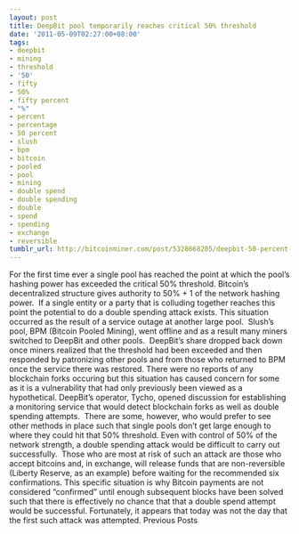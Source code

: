 ```yaml
---
layout: post
title: DeepBit pool temporarily reaches critical 50% threshold
date: '2011-05-09T02:27:00+08:00'
tags:
- deepbit
- mining
- threshold
- '50'
- fifty
- 50%
- fifty percent
- "%"
- percent
- percentage
- 50 percent
- slush
- bpm
- bitcoin
- pooled
- pool
- mining
- double spend
- double spending
- double
- spend
- spending
- exchange
- reversible
tumblr_url: http://bitcoinminer.com/post/5328668205/deepbit-50-percent-threshold
---
```

For the first time ever a single pool has reached the point at which the pool’s hashing power has exceeded the critical 50% threshold.
Bitcoin’s decentralized structure gives authority to 50% + 1 of the network hashing power.  If a single entity or a party that is colluding together reaches this point the potential to do a double spending attack exists.
This situation occurred as the result of a service outage at another large pool.  Slush’s pool, BPM (Bitcoin Pooled Mining), went offline and as a result many miners switched to DeepBit and other pools.  DeepBit’s share dropped back down once miners realized that the threshold had been exceeded and then responded by patronizing other pools and from those who returned to BPM once the service there was restored.
There were no reports of any blockchain forks occuring but this situation has caused concern for some as it is a vulnerability that had only previously been viewed as a hypothetical.
DeepBit’s operator, Tycho, opened discussion for establishing a monitoring service that would detect blockchain forks as well as double spending attempts.  There are some, however, who would prefer to see other methods in place such that single pools don’t get large enough to where they could hit that 50% threshold.
Even with control of 50% of the network strength, a double spending attack would be difficult to carry out successfully.  Those who are most at risk of such an attack are those who accept bitcoins and, in exchange, will release funds that are non-reversible (Liberty Reserve, as an example) before waiting for the recommended six confirmations.
This specific situation is why Bitcoin payments are not considered “confirmed” until enough subsequent blocks have been solved such that there is effectively no chance that that a double spend attempt would be successful.
Fortunately, it appears that today was not the day that the first such attack was attempted.
Previous Posts
